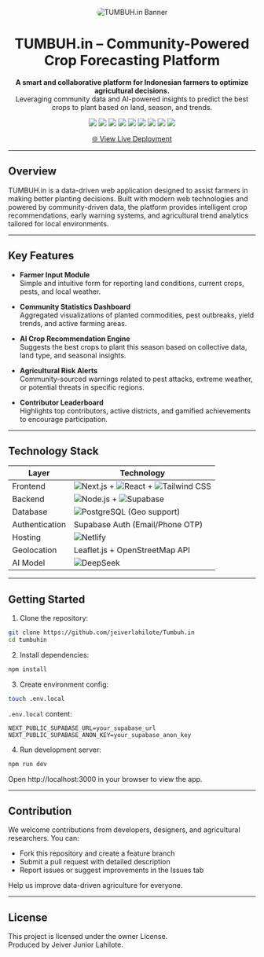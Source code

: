 
<p align="center">
  <img src="./Tumbuh.in_Poster.png" alt="TUMBUH.in Banner" style="max-width: 100%; border-radius: 12px;" />
</p>

<h1 align="center">
  TUMBUH.in – Community-Powered Crop Forecasting Platform
</h1>

<p align="center">
  <strong>A smart and collaborative platform for Indonesian farmers to optimize agricultural decisions.</strong><br/>
  Leveraging community data and AI-powered insights to predict the best crops to plant based on land, season, and trends.
</p>

<p align="center">
  <img src="https://img.shields.io/badge/Next.js-000?logo=nextdotjs&logoColor=white" />
  <img src="https://img.shields.io/badge/React-20232A?logo=react&logoColor=61DAFB" />
  <img src="https://img.shields.io/badge/Tailwind-06B6D4?logo=tailwindcss&logoColor=white" />
  <img src="https://img.shields.io/badge/Node.js-339933?logo=nodedotjs&logoColor=white" />
  <img src="https://img.shields.io/badge/Supabase-3ECF8E?logo=supabase&logoColor=white" />
  <img src="https://img.shields.io/badge/PostgreSQL-4169E1?logo=postgresql&logoColor=white" />
  <img src="https://img.shields.io/badge/Netlify-00C7B7?logo=netlify&logoColor=white" />
  <img src="https://img.shields.io/badge/DeepSeek-0091FF?logo=openai&logoColor=white" />
  <img src="https://img.shields.io/github/actions/workflow/status/your-username/tumbuhin/ci.yml?branch=main&label=CI&logo=github&style=flat" />
</p>

<p align="center">
  <a href="https://tumbuhin.netlify.app/">🌐 View Live Deployment</a>
</p>

---

## Overview

TUMBUH.in is a data-driven web application designed to assist farmers in making better planting decisions. Built with modern web technologies and powered by community-driven data, the platform provides intelligent crop recommendations, early warning systems, and agricultural trend analytics tailored for local environments.

---

## Key Features

- **Farmer Input Module**  
  Simple and intuitive form for reporting land conditions, current crops, pests, and local weather.

- **Community Statistics Dashboard**  
  Aggregated visualizations of planted commodities, pest outbreaks, yield trends, and active farming areas.

- **AI Crop Recommendation Engine**  
  Suggests the best crops to plant this season based on collective data, land type, and seasonal insights.

- **Agricultural Risk Alerts**  
  Community-sourced warnings related to pest attacks, extreme weather, or potential threats in specific regions.

- **Contributor Leaderboard**  
  Highlights top contributors, active districts, and gamified achievements to encourage participation.

---

## Technology Stack

| Layer           | Technology                                                                 |
|----------------|-----------------------------------------------------------------------------|
| Frontend        | ![Next.js](https://img.shields.io/badge/Next.js-000?logo=nextdotjs) + ![React](https://img.shields.io/badge/React-20232A?logo=react) + ![Tailwind CSS](https://img.shields.io/badge/Tailwind-06B6D4?logo=tailwindcss) |
| Backend         | ![Node.js](https://img.shields.io/badge/Node.js-339933?logo=nodedotjs) + ![Supabase](https://img.shields.io/badge/Supabase-3ECF8E?logo=supabase) |
| Database        | ![PostgreSQL](https://img.shields.io/badge/PostgreSQL-4169E1?logo=postgresql) (Geo support) |
| Authentication  | Supabase Auth (Email/Phone OTP)                                            |
| Hosting         | ![Netlify](https://img.shields.io/badge/Netlify-00C7B7?logo=netlify)       |
| Geolocation     | Leaflet.js + OpenStreetMap API                                             |
| AI Model        | ![DeepSeek](https://img.shields.io/badge/DeepSeek-via%20OpenRouter-0091FF?logo=openai) |

---

## Getting Started

1. Clone the repository:

```bash
git clone https://github.com/jeiverlahilote/Tumbuh.in  
cd tumbuhin
```

2. Install dependencies:

```bash
npm install
```

3. Create environment config:

```bash
touch .env.local
```

`.env.local` content:

```env
NEXT_PUBLIC_SUPABASE_URL=your_supabase_url  
NEXT_PUBLIC_SUPABASE_ANON_KEY=your_supabase_anon_key
```

4. Run development server:

```bash
npm run dev
```

Open http://localhost:3000 in your browser to view the app.

---

## Contribution

We welcome contributions from developers, designers, and agricultural researchers. You can:

- Fork this repository and create a feature branch
- Submit a pull request with detailed description
- Report issues or suggest improvements in the Issues tab

Help us improve data-driven agriculture for everyone.

---

## License

This project is licensed under the owner License.  
Produced by Jeiver Junior Lahilote.
